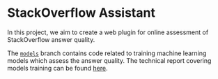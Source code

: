 # StackOverflow Assistant

In this project, we aim to create a web plugin for online assessment of StackOverflow answer quality.

The [`models`](https://github.com/BunnyNoBugs/ods-nlp-stackoverflow-project/tree/models) branch contains code related to training machine learning models which assess the answer quality.
The technical report covering models training can be found [here](https://www.overleaf.com/read/vyjpjgdrbysv#5e7e60).
